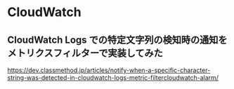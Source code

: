 # CloudWatch

## CloudWatch Logs での特定文字列の検知時の通知をメトリクスフィルターで実装してみた

https://dev.classmethod.jp/articles/notify-when-a-specific-character-string-was-detected-in-cloudwatch-logs-metric-filtercloudwatch-alarm/
